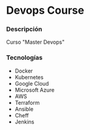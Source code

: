 # Devops Course

### Descripción

Curso "Master Devops"

### Tecnologías

- Docker
- Kubernetes
- Google Cloud
- Microsoft Azure
- AWS
- Terraform
- Ansible
- Cheff
- Jenkins
